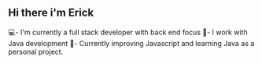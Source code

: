 ## Hi there i'm Erick

💻- I'm currently a full stack developer with back end focus
🚀- I work with Java development
🌱- Currently improving Javascript and learning Java as a personal project.
